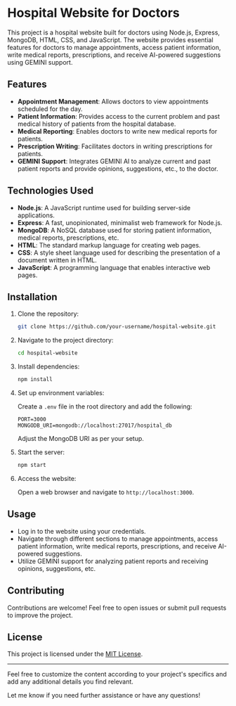 

# Hospital Website for Doctors

This project is a hospital website built for doctors using Node.js, Express, MongoDB, HTML, CSS, and JavaScript. The website provides essential features for doctors to manage appointments, access patient information, write medical reports, prescriptions, and receive AI-powered suggestions using GEMINI support.

## Features

- **Appointment Management**: Allows doctors to view appointments scheduled for the day.
- **Patient Information**: Provides access to the current problem and past medical history of patients from the hospital database.
- **Medical Reporting**: Enables doctors to write new medical reports for patients.
- **Prescription Writing**: Facilitates doctors in writing prescriptions for patients.
- **GEMINI Support**: Integrates GEMINI AI to analyze current and past patient reports and provide opinions, suggestions, etc., to the doctor.

## Technologies Used

- **Node.js**: A JavaScript runtime used for building server-side applications.
- **Express**: A fast, unopinionated, minimalist web framework for Node.js.
- **MongoDB**: A NoSQL database used for storing patient information, medical reports, prescriptions, etc.
- **HTML**: The standard markup language for creating web pages.
- **CSS**: A style sheet language used for describing the presentation of a document written in HTML.
- **JavaScript**: A programming language that enables interactive web pages.

## Installation

1. Clone the repository:

   ```bash
   git clone https://github.com/your-username/hospital-website.git
   ```

2. Navigate to the project directory:

   ```bash
   cd hospital-website
   ```

3. Install dependencies:

   ```bash
   npm install
   ```

4. Set up environment variables:

   Create a `.env` file in the root directory and add the following:

   ```
   PORT=3000
   MONGODB_URI=mongodb://localhost:27017/hospital_db
   ```

   Adjust the MongoDB URI as per your setup.

5. Start the server:

   ```bash
   npm start
   ```

6. Access the website:

   Open a web browser and navigate to `http://localhost:3000`.

## Usage

- Log in to the website using your credentials.
- Navigate through different sections to manage appointments, access patient information, write medical reports, prescriptions, and receive AI-powered suggestions.
- Utilize GEMINI support for analyzing patient reports and receiving opinions, suggestions, etc.

## Contributing

Contributions are welcome! Feel free to open issues or submit pull requests to improve the project.

## License

This project is licensed under the [MIT License](LICENSE).

---

Feel free to customize the content according to your project's specifics and add any additional details you find relevant.

Let me know if you need further assistance or have any questions!
